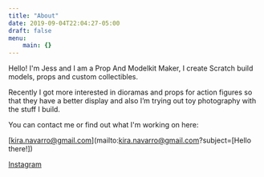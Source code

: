 ```yaml
---
title: "About"
date: 2019-09-04T22:04:27-05:00
draft: false
menu:
    main: {}
---
```


Hello! I'm Jess and I am a Prop And Modelkit Maker, I create Scratch build models, props and custom collectibles. 

Recently I  got more interested in dioramas and props for action figures so that they have a better display and also I’m trying out toy photography with the stuff I build. 

You can contact me or find out what I'm working on here:

[kira.navarro@gmail.com](mailto:kira.navarro@gmail.com?subject=[Hello there!])

[Instagram](https://www.instagram.com/cat_arsenal/)